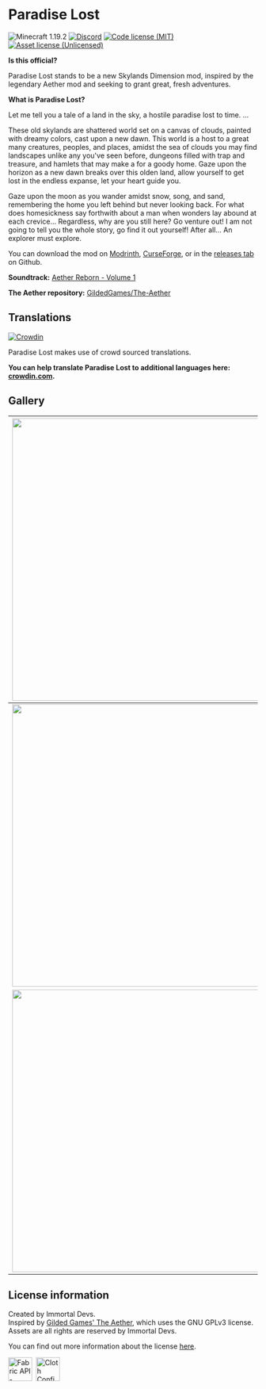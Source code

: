 # Paradise Lost
![Minecraft 1.19.2](https://img.shields.io/badge/Minecraft-1.19.2-brightgreen)
[![Discord](https://img.shields.io/discord/770691727568404521.svg?logoColor=FFFFFF&logo=discord&color=7289DA)](https://discord.com/invite/wmMa47n)
[![Code license (MIT)](https://img.shields.io/github/license/devs-immortal/Paradise-Lost)](https://github.com/devs-immortal/Paradise-Lost/blob/0.2.0/1.19/master/LICENSE.md)
[![Asset license (Unlicensed)](https://img.shields.io/badge/assets%20license-All%20Rights%20Reserved-red.svg?style=flat)](https://creativecommons.org/licenses/by-sa/4.0/)

**Is this official?**

Paradise Lost stands to be a new Skylands Dimension mod, inspired by the legendary Aether mod and seeking to grant great, fresh adventures.

**What is Paradise Lost?**

Let me tell you a tale of a land in the sky, a hostile paradise lost to time. ...

These old skylands are shattered world set on a canvas of clouds, painted with dreamy colors, cast upon a new dawn.
This world is a host to a great many creatures, peoples, and places, amidst the sea of clouds you may find
landscapes unlike any you've seen before, dungeons filled with trap and treasure, and hamlets that may make a for a goody home.
Gaze upon the horizon as a new dawn breaks over this olden land, allow yourself to get lost in the endless expanse, let your heart guide you.

Gaze upon the moon as you wander amidst snow, song, and sand, remembering the home you left behind but never looking back.
For what does homesickness say forthwith about a man when wonders lay abound at each crevice...
Regardless, why are you still here? Go venture out! I am not going to tell you the whole story, go find it out yourself!
After all...
An explorer must explore.

You can download the mod on [Modrinth](https://modrinth.com/mod/paradise-lost), [CurseForge](https://www.curseforge.com/minecraft/mc-mods/paradise-lost), or in the [releases tab](https://github.com/devs-immortal/Paradise-Lost/releases) on Github.

**Soundtrack:** [Aether Reborn - Volume 1](https://sunsette.bandcamp.com/album/aether-reborn-volume-1)

**The Aether repository:** [GildedGames/The-Aether](https://github.com/Gilded-Games/The-Aether)

## Translations
[![Crowdin](https://badges.crowdin.net/aether/localized.svg)](https://crowdin.com/project/aether)

Paradise Lost makes use of crowd sourced translations. 

**You can help translate Paradise Lost to additional languages here: [crowdin.com](https://crowdin.com/project/aether).**

## Gallery

| <img src="https://immortaldevs.net/2024-05-05_13.00.26.png" width="570"> | <img src="https://immortaldevs.net/2024-05-05_12.56.59.png" width="570"> |
| --- | --- |
| <img src="https://immortaldevs.net/2024-05-05_12.24.35.png" width="570"> | <img src="https://immortaldevs.net/2024-05-05_12.22.24.png" width="570"> |
| <img src="https://immortaldevs.net/2024-05-05_13.04.22.png" width="570"> | <img src="https://immortaldevs.net/2024-05-05_13.04.12.png" width="570"> |

## License information
Created by Immortal Devs.\
Inspired by [Gilded Games' The Aether](https://github.com/Gilded-Games/The-Aether), which uses the GNU GPLv3 license.\
Assets are all rights are reserved by Immortal Devs.

You can find out more information about the license [here](https://github.com/devs-immortal/Paradise-Lost/blob/2.1.0/1.19.2/master/LICENSE.md).

<a href="https://curseforge.com/minecraft/mc-mods/fabric-api" target="_blank"><img alt="Fabric API - Mods - Minecraft - CurseForge" src="https://i.imgur.com/B0gfNNm.png" height="48"></a>&nbsp;&nbsp;<a href="https://curseforge.com/minecraft/mc-mods/cloth-config" target="_blank"><img alt="Cloth Config - Mods - Minecraft - CurseForge" src="https://i.imgur.com/pY3r4OC.png" height="48"></a>
